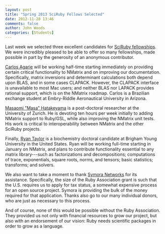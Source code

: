 ```yaml
---
layout: post
title: "Spring 2013 SciRuby Fellows Selected"
date: 2012-11-28 13:46
comments: false
author: John Woods
categories: [Students]
---
```

Last week we selected three excellent candidates for [SciRuby fellowships](http://sciruby.com/blog/2012/09/24/sciruby-receives-ruby-association-grant--fellowships-available/). We were incredibly pleased to be able to offer so many fellowships, made possible in part by the generosity of an anonymous contributor.<!--more-->

[Carlos Agarie](http://github.com/agarie) will be working half-time starting immediately on providing certain critical functionality to NMatrix and on improving our documentation. Specifically, matrix inversions and determinant calculations both depend upon BLAS, and in some cases CLAPACK. However, the CLAPACK interface is unavailable to most Mac users; and neither BLAS nor LAPACK provides rational support, which is on the NMatrix roadmap. Carlos is a Brazilian exchange student at Embry-Riddle Aeronautical University in Arizona.

[Masaomi "Masa" Hatakeyama](http://github.com/masaomi) is a post-doctoral researcher at the University of Zurich. He is devoting ten hours per week initially to adding NMatrix support to Ruby/GSL, while also improving the NMatrix unit tests. His work is critical to interoperability between NMatrix and the other SciRuby projects.

Finally, [Ryan Taylor](http://github.com/ryanmt) is a biochemistry doctoral candidate at Brigham Young University in the United States. Ryan will be working full-time starting in January on NMatrix, and plans to contribute functionality essential to any matrix library---such as factorizations and decompositions; computations of trace, exponentials, square roots, norms, and tensors; basic statistics; transforms; and solvers.

We also want to take a moment to thank [Symora Networks](http://www.symora.com) for its assistance. Specifically, the size of the Ruby Association grant is such that the U.S. requires us to apply for tax status, a somewhat expensive process for an open source project. Symora is providing the bulk of the money required for that application. Thanks also go to our many individual donors, who are just as necessary to this process.

And of course, none of this would be possible without the Ruby Association. They provided us not only with financial resources to grow our project, but also with an endorsement of our vision: Ruby needs scientific packages in order to grow as a language.
